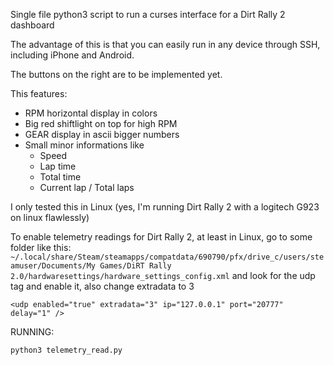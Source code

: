 Single file python3 script to run a curses interface for a Dirt Rally 2 dashboard

The advantage of this is that you can easily run in any device through SSH, including iPhone and Android.

The buttons on the right are to be implemented yet.


This features:
* RPM horizontal display in colors
* Big red shiftlight on top for high RPM
* GEAR display in ascii bigger numbers
* Small minor informations like
  * Speed
  * Lap time
  * Total time
  * Current lap / Total laps


I only tested this in Linux (yes, I'm running Dirt Rally 2 with a logitech G923 on linux flawlessly)

To enable telemetry readings for Dirt Rally 2, at least in Linux, go to some folder like this:
`~/.local/share/Steam/steamapps/compatdata/690790/pfx/drive_c/users/steamuser/Documents/My Games/DiRT Rally 2.0/hardwaresettings/hardware_settings_config.xml`
and look for the udp tag and enable it, also change extradata to 3
```
<udp enabled="true" extradata="3" ip="127.0.0.1" port="20777" delay="1" />
```

RUNNING: 
```
python3 telemetry_read.py
```
